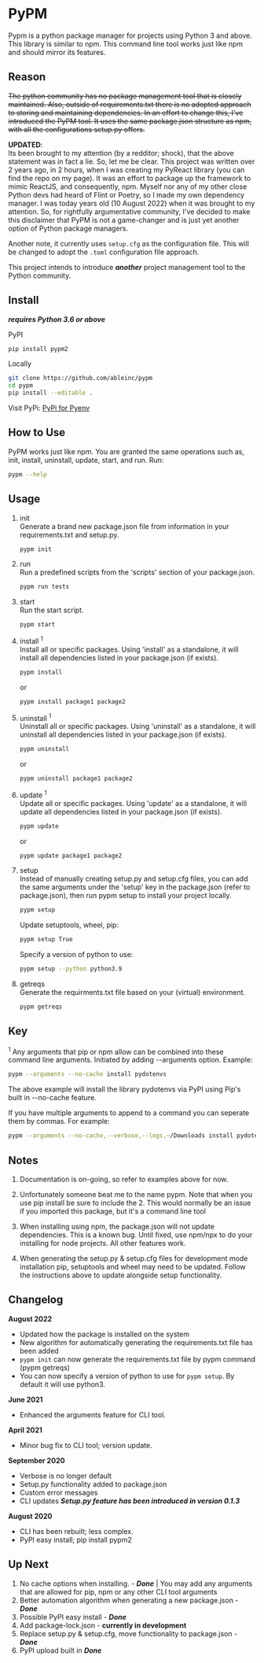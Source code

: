 # PyPM

Pypm is a python package manager for projects using Python 3 and above. This library is similar to npm. This command line tool works just like npm and should mirror its features.

## Reason

<s>
The python community has no package management tool that is closely maintained. Also, outside of requirements.txt there is no adopted approach to storing and maintaining dependencies. In an effort to change this, I've introduced the PyPM tool. It uses the same package.json structure as npm, with all the configurations setup.py offers.
</s>

**UPDATED**:
<br />
Its been brought to my attention (by a redditor; shock), that the above statement was in fact a lie. So, let me be clear. This project was written over 2 years ago, in 2 hours, when I was creating my PyReact library (you can find the repo on my page). It was an effort to package up the framework to mimic ReactJS, and consequently, npm. Myself nor any of my other close Python devs had heard of Flint or Poetry, so I made my own dependency manager. I was today years old (10 August 2022) when it was brought to my attention. So, for rightfully argumentative community, I've decided to make this disclaimer that PyPM is not a game-changer and is just yet another option of Python package managers.
<br />

Another note, it currently uses ```setup.cfg``` as the configuration file. This will be changed to adopt the ```.toml``` configuration file approach.

This project intends to introduce ***another*** project management tool to the Python community.

## Install

***requires Python 3.6 or above***

PyPI

```bash
pip install pypm2
```

Locally

```bash
git clone https://github.com/ableinc/pypm
cd pypm
pip install --editable .
```

Visit PyPi:
[PyPi for Pyenv](https://pypi.org/project/pypm2/)

## How to Use

PyPM works just like npm. You are granted the same operations such as, init, install, uninstall, update, start, and run.
Run:

```bash
pypm --help
```

## Usage

1. init<br />
    Generate a brand new package.json file from information in your requirements.txt and setup.py.

    ```bash
    pypm init
    ```

2. run<br />
    Run a predefined scripts from the 'scripts' section of your package.json.

    ```bash
    pypm run tests
    ```

3. start<br />
    Run the start script.

    ```bash
    pypm start
    ```

4. install <sup>1</sup><br />
    Install all or specific packages. Using 'install' as a standalone, it will install all dependencies listed in your package.json (if exists).

    ```bash
    pypm install
    ```

    or

    ```bash
    pypm install package1 package2
    ```

5. uninstall <sup>1</sup><br />
    Uninstall all or specific packages. Using 'uninstall' as a standalone, it will uninstall all dependencies listed in your package.json (if exists).

    ```bash
    pypm uninstall
    ```

    or

    ```bash
    pypm uninstall package1 package2
    ```

6. update <sup>1</sup><br />
    Update all or specific packages. Using 'update' as a standalone, it will update all dependencies listed in your package.json (if exists).

    ```bash
    pypm update
    ```

    or

    ```bash
    pypm update package1 package2
    ```

7. setup<br />
    Instead of manually creating setup.py and setup.cfg files, you can add the same arguments under the 'setup' key in the package.json (refer to package.json), then run pypm setup to install your project locally.

    ```bash
    pypm setup
    ```

    Update setuptools, wheel, pip:

    ```bash
    pypm setup True
    ```

    Specify a version of python to use:

    ```bash
    pypm setup --python python3.9
    ```

8. getreqs<br />
    Generate the requirments.txt file based on your (virtual) environment.

    ```bash
    pypm getreqs
    ```

## Key

<sup>1</sup> Any arguments that pip or npm allow can be combined into these command line arguments. Initiated by adding --arguments option. Example:

```bash
pypm --arguments --no-cache install pydotenvs
```

The above example will install the library pydotenvs via PyPI using Pip's built in --no-cache feature.

If you have multiple arguments to append to a command you can seperate them by commas. For example:

```bash
pypm --arguments --no-cache,--verbose,--logs,~/Downloads install pydotenvs
```

## Notes

1. Documentation is on-going, so refer to examples above for now.

2. Unfortunately someone beat me to the name pypm. Note that when you use pip install be sure to include the 2. This would normally be an issue if you imported this package, but it's a command line tool

3. When installing using npm, the package.json will not update dependencies. This is a known bug. Until fixed, use npm/npx to do your installing for node projects. All other features work.

4. When generating the setup.py & setup.cfg files for development mode installation pip, setuptools and wheel may need to be updated. Follow the instructions above to update alongside setup functionality.

## Changelog

**August 2022**

- Updated how the package is installed on the system
- New algorithm for automatically generating the requirements.txt file has been added
- ```pypm init``` can now generate the requirements.txt file by pypm command (pypm getreqs)
- You can now specify a version of python to use for ```pypm setup```. By default it will use python3.

**June 2021**

- Enhanced the arguments feature for CLI tool.

**April 2021**

- Minor bug fix to CLI tool; version update.

**September 2020**

- Verbose is no longer default
- Setup.py functionality added to package.json
- Custom error messages
- CLI updates
***Setup.py feature  has been introduced in version 0.1.3***

**August 2020**

- CLI has been rebuilt; less complex.
- PyPI easy install;  pip install pypm2

## Up Next

1. No cache options when installing. - ***Done*** | You may add any arguments that are allowed for pip, npm or any other CLI tool arguments
2. Better automation algorithm when generating a new package.json - ***Done***
3. Possible PyPI easy install - ***Done***
4. Add package-lock.json - **currently in development**
5. Replace setup.py & setup.cfg, move functionality to package.json - ***Done***
6. PyPI upload built in ***Done***
